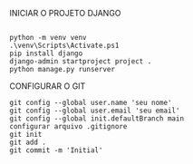 INICIAR O PROJETO DJANGO 

```

python -m venv venv
.\venv\Scripts\Activate.ps1
pip install django
django-admin startproject project .
python manage.py runserver

```

CONFIGURAR O GIT

```
git config --global user.name 'seu nome'
git config --global user.email 'seu email'
git config --global init.defaultBranch main
configurar arquivo .gitignore
git init
git add .
git commit -m 'Initial'
```